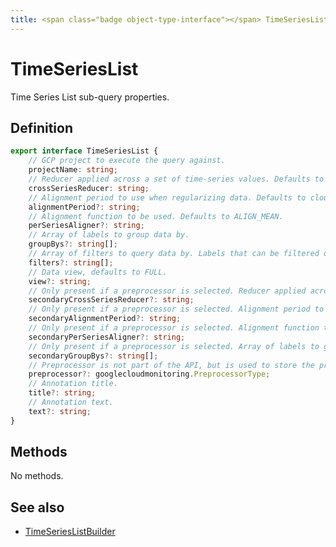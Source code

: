 ```yaml
---
title: <span class="badge object-type-interface"></span> TimeSeriesList
---
```

# <span class="badge object-type-interface"></span> TimeSeriesList

Time Series List sub-query properties.

## Definition

```typescript
export interface TimeSeriesList {
	// GCP project to execute the query against.
	projectName: string;
	// Reducer applied across a set of time-series values. Defaults to REDUCE_NONE.
	crossSeriesReducer: string;
	// Alignment period to use when regularizing data. Defaults to cloud-monitoring-auto.
	alignmentPeriod?: string;
	// Alignment function to be used. Defaults to ALIGN_MEAN.
	perSeriesAligner?: string;
	// Array of labels to group data by.
	groupBys?: string[];
	// Array of filters to query data by. Labels that can be filtered on are defined by the metric.
	filters?: string[];
	// Data view, defaults to FULL.
	view?: string;
	// Only present if a preprocessor is selected. Reducer applied across a set of time-series values. Defaults to REDUCE_NONE.
	secondaryCrossSeriesReducer?: string;
	// Only present if a preprocessor is selected. Alignment period to use when regularizing data. Defaults to cloud-monitoring-auto.
	secondaryAlignmentPeriod?: string;
	// Only present if a preprocessor is selected. Alignment function to be used. Defaults to ALIGN_MEAN.
	secondaryPerSeriesAligner?: string;
	// Only present if a preprocessor is selected. Array of labels to group data by.
	secondaryGroupBys?: string[];
	// Preprocessor is not part of the API, but is used to store the preprocessor and not affect the UI for the rest of parameters
	preprocessor?: googlecloudmonitoring.PreprocessorType;
	// Annotation title.
	title?: string;
	// Annotation text.
	text?: string;
}

```
## Methods

No methods.
## See also

 * <span class="badge builder"></span> [TimeSeriesListBuilder](./builder-TimeSeriesListBuilder.md)
